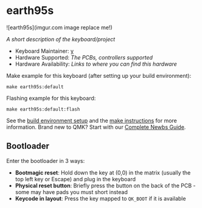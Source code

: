 # earth95s

![earth95s](imgur.com image replace me!)

*A short description of the keyboard/project*

* Keyboard Maintainer: [y](https://github.com/y)
* Hardware Supported: *The PCBs, controllers supported*
* Hardware Availability: *Links to where you can find this hardware*

Make example for this keyboard (after setting up your build environment):

    make earth95s:default

Flashing example for this keyboard:

    make earth95s:default:flash

See the [build environment setup](https://docs.qmk.fm/#/getting_started_build_tools) and the [make instructions](https://docs.qmk.fm/#/getting_started_make_guide) for more information. Brand new to QMK? Start with our [Complete Newbs Guide](https://docs.qmk.fm/#/newbs).

## Bootloader

Enter the bootloader in 3 ways:

* **Bootmagic reset**: Hold down the key at (0,0) in the matrix (usually the top left key or Escape) and plug in the keyboard
* **Physical reset button**: Briefly press the button on the back of the PCB - some may have pads you must short instead
* **Keycode in layout**: Press the key mapped to `QK_BOOT` if it is available
